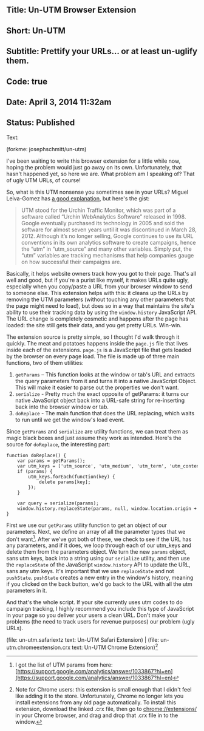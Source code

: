Title: Un-UTM Browser Extension
----
Short: Un-UTM
----
Subtitle: Prettify your URLs... or at least un-uglify them.
----
Code: true
----
Date: April 3, 2014 11:32am
----
Status: Published
----
Text:

(forkme: josephschmitt/un-utm)

I've been waiting to write this browser extension for a little while now, hoping the problem would just go away on its own. Unfortunately, that hasn't happened yet, so here we are. What problem am I speaking of? That of ugly UTM URLs, of course!

So, what is this UTM nonsense you sometimes see in your URLs? Miguel Leiva-Gomez has [a good explanation](http://www.maketecheasier.com/what-is-utm-source/), but here's the gist:

>UTM stood for the Urchin Traffic Monitor, which was part of a software called “Urchin WebAnalytics Software” released in 1998. Google eventually purchased its technology in 2005 and sold the software for almost seven years until it was discontinued in March 28, 2012. Although it’s no longer selling, Google continues to use its URL conventions in its own analytics software to create campaigns, hence the “utm” in “utm_source” and many other variables. Simply put, the “utm” variables are tracking mechanisms that help companies gauge on how successful their campaigns are.

Basically, it helps website owners track how you got to their page. That's all well and good, but if you're a purist like myself, it makes URLs quite ugly, especially when you copy/paste a URL from your browser window to send to someone else. This extension helps with this: it cleans up the URLs by removing the UTM parameters (without touching any other parameters that the page might need to load), but does so in a way that maintains the site's ability to use their tracking data by using the `window.history` JavaScript API. The URL change is completely cosmetic and happens after the page has loaded: the site still gets their data, and you get pretty URLs. Win-win.

The extension source is pretty simple, so I thought I'd walk through it quickly. The meat and potatoes happens inside the `page.js` file that lives inside each of the extensions. `page.js` is a JavaScript file that gets loaded by the browser on every page load. The file is made up of three main functions, two of them utilities:

1. `getParams` – This function looks at the window or tab's URL and extracts the query parameters from it and turns it into a native JavaScript Object. This will make it easier to parse out the properties we don't want.
2. `serialize` - Pretty much the exact opposite of getParams: it turns our native JavaScript object back into a URL-safe string for re-inserting back into the browser window or tab.
3. `doReplace` - The main function that does the URL replacing, which waits to run until we get the window's load event.

Since `getParams` and `serialize` are utility functions, we can treat them as magic black boxes and just assume they work as intended. Here's the source for `doReplace`, the interesting part:
<pre style="overflow-x: auto;"><code style="width: 1040px; display: block;" data-language="javascript">function doReplace() {
	var params = getParams();
	var utm_keys = ['utm_source', 'utm_medium', 'utm_term', 'utm_content', 'utm_campaign'];
	if (params) {
		utm_keys.forEach(function(key) {
			delete params[key];
		});
	}

	var query = serialize(params);
	window.history.replaceState(params, null, window.location.origin + window.location.pathname + (query ? '?' + query : '') );
}
</code></pre>
First we use our `getParams` utility function to get an object of our parameters. Next, we define an array of all the parameter types that we don't want[^1]. After we've got both of these, we check to see if the URL has any parameters, and if it does, we loop through each of our utm_keys and delete them from the parameters object. We turn the new `params` object, sans utm keys, back into a string using our `serialize` utility, and then use the `replaceState` of the JavaScript `window.history` API to update the URL, sans any utm keys. It's important that we use `replaceState` and not `pushState`. `pushState` creates a new entry in the window's history, meaning if you clicked on the back button, we'd go back to the URL with all the utm parameters in it.

And that's the whole script. If your site currently uses utm codes to do campaign tracking, I highly recommend you include this type of JavaScript in your page so you deliver your users a clean URL. Don't make your problems (the need to track users for revenue purposes) our problem (ugly URLs).

(file: un-utm.safariextz text: Un-UTM Safari Extension) | (file: un-utm.chromeextension.crx text: Un-UTM Chrome Extension)[^2]

[^1]: I got the list of UTM params from here: [https://support.google.com/analytics/answer/1033867?hl=en](https://support.google.com/analytics/answer/1033867?hl=en)

[^2]: Note for Chrome users: this extension is small enough that I didn't feel like adding it to the store. Unfortunately, Chrome no longer lets you install extensions from any old page automatically. To install this extension, download the linked .crx file, then go to [chrome://extensions/](chrome://extensions/) in your Chrome browser, and drag and drop that .crx file in to the window.